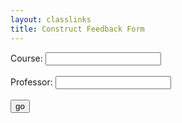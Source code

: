 ```yaml
---
layout: classlinks
title: Construct Feedback Form
---
```

<form action="https://forms.brockport.edu/view.php" method="get" />
<input type="hidden" name="id" value="3544702" />
<label for="element_1">Course: </label><input type="text" name="element_1" />
<br /><br />
<label for="element_2">Professor: </label><input type="text" name="element_2" />
<br /><br />
<input type="submit" value="go" />
</form>

